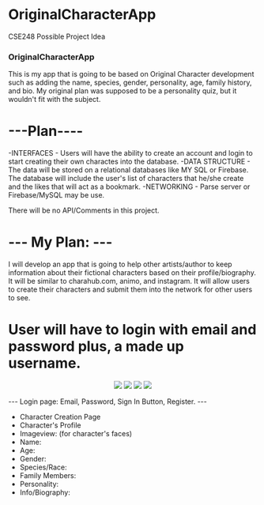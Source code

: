 # OriginalCharacterApp
CSE248 Possible Project Idea
### OriginalCharacterApp ###
This is my app that is going to be based on Original Character development such as adding the name, species, gender, personality, age, family history, and bio. My original plan was supposed to be a personality quiz, but it wouldn't fit with the subject.
# ---Plan---- #
-INTERFACES - Users will have the ability to create an account and login to start creating their own charactes into the database.
-DATA STRUCTURE - The data will be stored on a relational databases like MY SQL or Firebase. 
The database will include the user's list of characters that he/she create and the likes that will act as a bookmark.
-NETWORKING - Parse server or Firebase/MySQL may be use.

There will be no API/Comments in this project.

# --- My Plan: --- #
I will develop an app that is going to help other artists/author to keep information about their fictional characters based on their profile/biography. It will be similar to charahub.com, animo, and instagram. It will allow users to create their characters and submit them into the network for other users to see.

# User will have to login with email and password plus, a made up username. #

<p align="center"> 
<img src="https://imgur.com/4KbQ5kP.png">
<img src="https://i.imgur.com/6KCQg33.png">
<img src="https://i.imgur.com/bG6JWhv.png">
<img src="https://i.imgur.com/qvsbyOJ.png">
</p>
--- Login page: Email, Password, Sign In Button, Register. ---

- Character Creation Page
- Character's Profile 
- Imageview: (for character's faces)
- Name:
- Age:
- Gender:
- Species/Race:
- Family Members: 
- Personality:
- Info/Biography:
 
